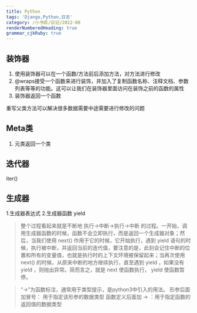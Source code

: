```yaml
---
title: Python
tags: 'Django,Python,日志'
category: /小书匠/日记/2022-08
renderNumberedHeading: true
grammar_cjkRuby: true
---
```


## 装饰器
 1. 使用装饰器可以在一个函数/方法前后添加方法，对方法进行修改
 2. @wraps接受一个函数来进行装饰，并加入了复制函数名称、注释文档、参数列表等等的功能。这可以让我们在装饰器里面访问在装饰之前的函数的属性
 3. 装饰器返回一个函数

重写父类方法可以解决很多数据需要中途需要进行修改的问题

## Meta类
1. 元类返回一个类

## 迭代器
iter() 

## 生成器
1.生成器表达式
2.生成器函数 yield 

> 整个过程看起来就是不断地 执行->中断->执行->中断 的过程。一开始，调用生成器函数的时候，函数不会立即执行，而是返回一个生成器对象；然后，当我们使用 next() 作用于它的时候，它开始执行，遇到 yield 语句的时候，执行被中断，并返回当前的迭代值，要注意的是，此刻会记住中断的位置和所有的变量值，也就是执行时的上下文环境被保留起来；当再次使用 next() 的时候，从原来中断的地方继续执行，直至遇到 yield ，如果没有 yield ，则抛出异常。简而言之，就是 next 使函数执行， yield 使函数暂停。


> “->”为函数标注，通常用于类型提示，是python3中引入的用法。
> 形参后面加冒号： 用于指定该形参的数据类型
> 函数定义后面加 -> ：用于指定函数的返回值的数据类型

